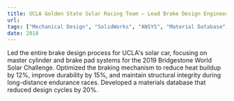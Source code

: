 ```yaml
---
title: UCLA Golden State Solar Racing Team – Lead Brake Design Engineer
url: 
tags: ["Mechanical Design", "SolidWorks", "ANSYS", "Material Database", "Carbon Fiber", "Braking Systems"]
date: 2018
---
```


Led the entire brake design process for UCLA's solar car, focusing on master cylinder and brake pad systems for the 2019 Bridgestone World Solar Challenge. Optimized the braking mechanism to reduce heat buildup by 12%, improve durability by 15%, and maintain structural integrity during long-distance endurance races. Developed a materials database that reduced design cycles by 20%.
